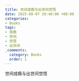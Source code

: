 ```yaml
---
title: 世间成瘾与出世间觉悟
date: 2025-08-07 19:49:00 +08:00
categories:
- Books
tags:
- 成瘾
- 世间
- 觉悟
- 出世间
_comments:
  category: Books
  order: 1
---
```


世间成瘾与出世间觉悟